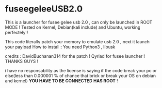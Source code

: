 # fuseegeleeUSB2.0
This is a launcher for fusee gelee usb 2.0 , can only be launched in ROOT MODE ! Tested on Kernel, Debian(kali include) and Ubuntu, working perfectely !

This code literally patch your memory to emulate usb 2.0 , next it launch your payload
How to install : You need Python3 , libusk

credits : 
DavidBuchanan314 for the patch ! 
Qyriad for fusee launcher !
THANKS GUYS !

i have no responsability as the license is saying if the code break your pc or else(less than 0.000001 % of chance that brick or break your OS on debian and kernel)
**YOU HAVE TO BE CONNECTED HAS ROOT !**
